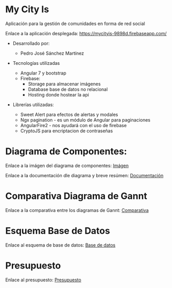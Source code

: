 # My City Is
Aplicación para la gestión de comunidades en forma de red social

Enlace a la aplicación desplegada:
https://mycityis-9898d.firebaseapp.com/

- Desarrollado por:
    - Pedro José Sánchez Martínez

- Tecnologías utilizadas
    - Angular 7 y bootstrap
    - Firebase:
        - Storage para almacenar imágenes
        - Database base de datos no relacional
        - Hosting donde hostear la api


- Librerías utilizadas:
    - Sweet Alert para efectos de alertas y modales
    - Ngx pagination - es un módulo de Angular para paginaciones
    - AngularFire2 - nos ayudará con el uso de firebase
    - CryptoJS para encriptacion de contraseñas




# Diagrama de Componentes: 
Enlace a la imágen del diagrama de componentes: [Imágen](/documentacion/DiagramaComponentes.png)

Enlace a la documentación dle diagrama y breve resúmen: [Documentación](/documentacion/README.md)

# Comparativa Diagrama de Gannt
Enlace a la comparativa entre los diagramas de Gannt: [Comparativa](/documentacion/ComparativaHoras.pdf)

# Esquema Base de Datos
Enlace al esquema de base de datos: [Base de datos](/documentacion/Esquema_base_de_datos.pdf)

# Presupuesto
Enlace al presupuesto: [Presupuesto](/documentacion/presupuesto.pdf)


